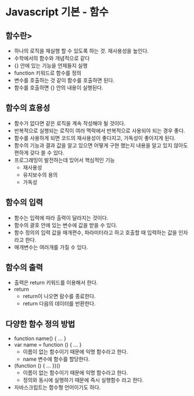 # Javascript 기본 - 함수
## 함수란>
- 하나의 로직을 재실행 할 수 있도록 하는 것. 재사용성을 높인다.
- 수학에서의 함수와 개념적으로 같다
- {} 안에 있는 기능을 언제들지 실행
- function 키워드로 함수를 정의
- 변수를 호출하는 것 같이 함수를 호출하면 된다.
- 함수를 호출하면 {} 안의 내용이 실행된다.

## 함수의 효용성
- 함수가 없다면 같은 로직을 계속 작성해야 될 것이다.
- 반복적으로 실행되는 로직이 여러 맥락에서 반복적으로 사용되야 되는 경우 좋다.
- 함수를 사용하게 되면 코드의 재사용성이 좋다지고, 가독성이 좋아지게 된다.
- 함수의 기능과 결과 값을 알고 있으면 어떻게 구현 했는지 내용을 알고 있지 않아도 편하게 갖다 쓸 수 있다.
- 프로그래밍이 발전하는데 있어서 핵심적인 기능
    - 재사용성
    - 유지보수의 용의
    - 가독성
    
## 함수의 입력
- 함수는 입력에 따라 출력이 달라지는 것이다.
- 함수의 괄호 안에 있는 변수에 값을 받을 수 있다.
- 함수 정의의 입력 값을 매개편수, 파라미터라고 하고 호출할 때 입력하는 값을 인자라고 한다.
- 매개변수는 여러개를 가질 수 있다.

## 함수의 출력
- 출력은 return 키워드를 이용해서 한다.
- return
    - return이 나오면 람수를 종료한다.
    - return 다음의 데이터를 반환한다.
    
## 다양한 함수 정의 방법
- function name() { ... }
- var name = function () { ... }
    - 이름이 없는 함수이기 때문에 익명 함수라고 한다.
    - name 변수에 함수를 할당한다.
- (function () { ... })()
    - 이름이 없는 함수이기 때문에 익명 함수라고 한다.
    - 정의와 동시에 실행하기 때문에 즉시 실행함수 라고 한다.
- 자바스크립트는 함수형 언어이기도 하다.